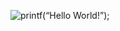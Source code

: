 ![printf(“Hello World!”);](https://github.com/akrokida/akrokida/assets/133490615/c8537d25-9f15-4d6d-bdbb-a75cc30453d6)

